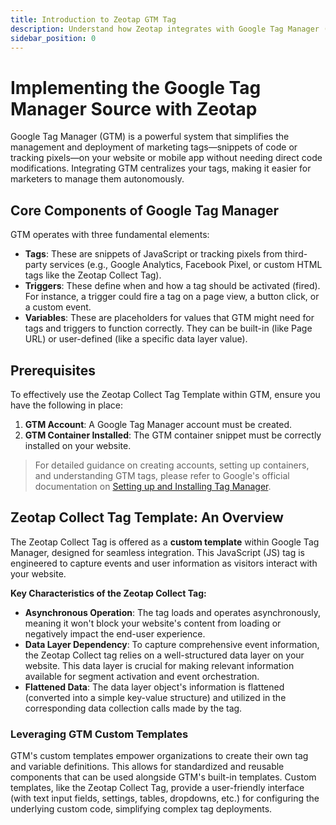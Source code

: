 ```yaml
---
title: Introduction to Zeotap GTM Tag
description: Understand how Zeotap integrates with Google Tag Manager (GTM) to streamline your data collection and tag management processes.
sidebar_position: 0
---
```


# Implementing the Google Tag Manager Source with Zeotap

Google Tag Manager (GTM) is a powerful system that simplifies the management and deployment of marketing tags—snippets of code or tracking pixels—on your website or mobile app without needing direct code modifications. Integrating GTM centralizes your tags, making it easier for marketers to manage them autonomously.

## Core Components of Google Tag Manager

GTM operates with three fundamental elements:

-   **Tags**: These are snippets of JavaScript or tracking pixels from third-party services (e.g., Google Analytics, Facebook Pixel, or custom HTML tags like the Zeotap Collect Tag).
-   **Triggers**: These define when and how a tag should be activated (fired). For instance, a trigger could fire a tag on a page view, a button click, or a custom event.
-   **Variables**: These are placeholders for values that GTM might need for tags and triggers to function correctly. They can be built-in (like Page URL) or user-defined (like a specific data layer value).

## Prerequisites

To effectively use the Zeotap Collect Tag Template within GTM, ensure you have the following in place:

1.  **GTM Account**: A Google Tag Manager account must be created.
2.  **GTM Container Installed**: The GTM container snippet must be correctly installed on your website.

> For detailed guidance on creating accounts, setting up containers, and understanding GTM tags, please refer to Google's official documentation on [Setting up and Installing Tag Manager](https://support.google.com/tagmanager/answer/6103696).

## Zeotap Collect Tag Template: An Overview

The Zeotap Collect Tag is offered as a **custom template** within Google Tag Manager, designed for seamless integration. This JavaScript (JS) tag is engineered to capture events and user information as visitors interact with your website.

**Key Characteristics of the Zeotap Collect Tag:**

-   **Asynchronous Operation**: The tag loads and operates asynchronously, meaning it won't block your website's content from loading or negatively impact the end-user experience.
-   **Data Layer Dependency**: To capture comprehensive event information, the Zeotap Collect tag relies on a well-structured data layer on your website. This data layer is crucial for making relevant information available for segment activation and event orchestration.
-   **Flattened Data**: The data layer object's information is flattened (converted into a simple key-value structure) and utilized in the corresponding data collection calls made by the tag.

### Leveraging GTM Custom Templates

GTM's custom templates empower organizations to create their own tag and variable definitions. This allows for standardized and reusable components that can be used alongside GTM's built-in templates. Custom templates, like the Zeotap Collect Tag, provide a user-friendly interface (with text input fields, settings, tables, dropdowns, etc.) for configuring the underlying custom code, simplifying complex tag deployments.

